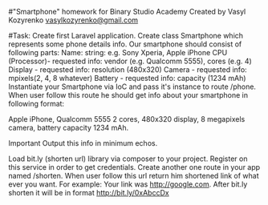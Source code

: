 #"Smartphone" homework for Binary Studio Academy
Created by Vasyl Kozyrenko vasylkozyrenko@gmail.com

#Task:
Create first Laravel application.
Create class Smartphone which represents some phone details info.
Our smartphone should consist of following parts:
Name: string: e.g. Sony Xperia, Apple iPhone CPU (Processor)- requested info: vendor (e.g. Qualcomm 5555), cores (e.g. 4)
Display - requested info: resolution (480x320)
Camera - requested info: mpixels(2, 4, 8 whatever)
Battery - requested info: capacity (1234 mAh)
Instantiate your Smartphone via IoC and pass it's instance to route /phone.
When user follow this route he should get info about your smartphone in following format:

Apple iPhone, Qualcomm 5555 2 cores, 480x320 display,
8 megapixels camera, battery capacity 1234 mAh.

Important Output this info in minimum echos.

Load bit.ly (shorten url) library via composer to your project.
Register on this service in order to get credentials.
Create another one route in your app named /shorten.
When user follow this url return him shortened link of what ever you want.
For example: Your link was http://google.com.
After bit.ly shorten it will be in format http://bit.ly/0xAbccDx